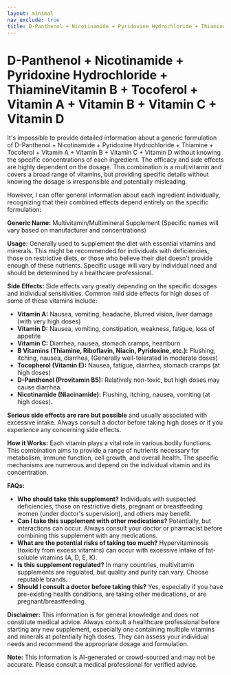 ```yaml
---
layout: minimal
nav_exclude: true
title: D-Panthenol + Nicotinamide + Pyridoxine Hydrochloride + ThiamineVitamin B + Tocoferol + Vitamin A + Vitamin B + Vitamin C + Vitamin D
---
```


# D-Panthenol + Nicotinamide + Pyridoxine Hydrochloride + ThiamineVitamin B + Tocoferol + Vitamin A + Vitamin B + Vitamin C + Vitamin D

It's impossible to provide detailed information about a generic formulation of D-Panthenol + Nicotinamide + Pyridoxine Hydrochloride + Thiamine + Tocoferol + Vitamin A + Vitamin B + Vitamin C + Vitamin D without knowing the specific concentrations of each ingredient.  The efficacy and side effects are highly dependent on the dosage.  This combination is a multivitamin and covers a broad range of vitamins, but providing specific details without knowing the dosage is irresponsible and potentially misleading.

However, I can offer general information about each ingredient individually, recognizing that their combined effects depend entirely on the specific formulation:

**Generic Name:**  Multivitamin/Multimineral Supplement (Specific names will vary based on manufacturer and concentrations)

**Usage:**  Generally used to supplement the diet with essential vitamins and minerals.  This might be recommended for individuals with deficiencies, those on restrictive diets, or those who believe their diet doesn't provide enough of these nutrients.  Specific usage will vary by individual need and should be determined by a healthcare professional.

**Side Effects:**  Side effects vary greatly depending on the specific dosages and individual sensitivities.  Common mild side effects for high doses of some of these vitamins include:

* **Vitamin A:**  Nausea, vomiting, headache, blurred vision, liver damage (with very high doses)
* **Vitamin D:**  Nausea, vomiting, constipation, weakness, fatigue, loss of appetite
* **Vitamin C:**  Diarrhea, nausea, stomach cramps, heartburn
* **B Vitamins (Thiamine, Riboflavin, Niacin, Pyridoxine, etc.):**  Flushing, itching, nausea, diarrhea,  (Generally well-tolerated in moderate doses)
* **Tocopherol (Vitamin E):**  Nausea, fatigue, diarrhea, stomach cramps (at high doses)
* **D-Panthenol (Provitamin B5):** Relatively non-toxic, but high doses may cause diarrhea.
* **Nicotinamide (Niacinamide):** Flushing, itching, nausea, vomiting (at high doses).


**Serious side effects are rare but possible** and usually associated with excessive intake.  Always consult a doctor before taking high doses or if you experience any concerning side effects.

**How it Works:** Each vitamin plays a vital role in various bodily functions.  This combination aims to provide a range of nutrients necessary for metabolism, immune function, cell growth, and overall health. The specific mechanisms are numerous and depend on the individual vitamin and its concentration.

**FAQs:**

* **Who should take this supplement?** Individuals with suspected deficiencies, those on restrictive diets, pregnant or breastfeeding women (under doctor's supervision), and others may benefit.
* **Can I take this supplement with other medications?**  Potentially, but interactions can occur.  Always consult your doctor or pharmacist before combining this supplement with any medications.
* **What are the potential risks of taking too much?** Hypervitaminosis (toxicity from excess vitamins) can occur with excessive intake of fat-soluble vitamins (A, D, E, K).
* **Is this supplement regulated?**  In many countries, multivitamin supplements are regulated, but quality and purity can vary.  Choose reputable brands.
* **Should I consult a doctor before taking this?** Yes, especially if you have pre-existing health conditions, are taking other medications, or are pregnant/breastfeeding.

**Disclaimer:** This information is for general knowledge and does not constitute medical advice. Always consult a healthcare professional before starting any new supplement, especially one containing multiple vitamins and minerals at potentially high doses. They can assess your individual needs and recommend the appropriate dosage and formulation.


**Note:** This information is AI-generated or crowd-sourced and may not be accurate. Please consult a medical professional for verified advice.